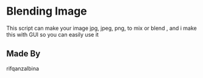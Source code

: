 # Blending Image
This script can make your image jpg, jpeg, png, to mix or blend , and i make this with GUI so you can easily use it

## Made By
rifqanzalbina
